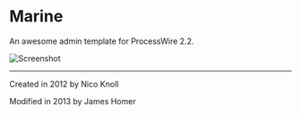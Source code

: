 Marine
======

An awesome admin template for ProcessWire 2.2.

![Screenshot](https://raw.github.com/nicoknoll/marine/master/screenshot.png)

---

Created in 2012 by Nico Knoll

Modified in 2013 by James Homer